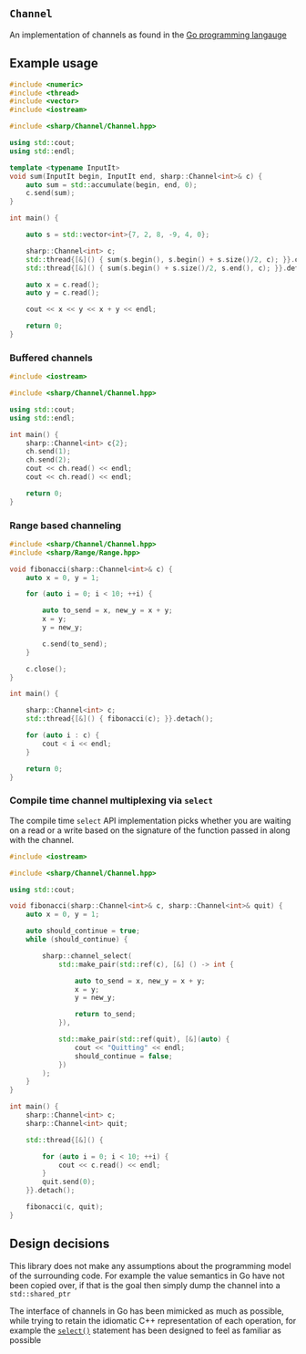 `Channel`
---------

An implementation of channels as found in the [Go programming
langauge](https://tour.golang.org/concurrency/2)

## Example usage

```c++
#include <numeric>
#include <thread>
#include <vector>
#include <iostream>

#include <sharp/Channel/Channel.hpp>

using std::cout;
using std::endl;

template <typename InputIt>
void sum(InputIt begin, InputIt end, sharp::Channel<int>& c) {
    auto sum = std::accumulate(begin, end, 0);
    c.send(sum);
}

int main() {

    auto s = std::vector<int>{7, 2, 8, -9, 4, 0};

    sharp::Channel<int> c;
    std::thread{[&]() { sum(s.begin(), s.begin() + s.size()/2, c); }}.detach();
    std::thread{[&]() { sum(s.begin() + s.size()/2, s.end(), c); }}.detach();

    auto x = c.read();
    auto y = c.read();

    cout << x << y << x + y << endl;

    return 0;
}
```

### Buffered channels

```c++
#include <iostream>

#include <sharp/Channel/Channel.hpp>

using std::cout;
using std::endl;

int main() {
    sharp::Channel<int> c{2};
    ch.send(1);
    ch.send(2);
    cout << ch.read() << endl;
    cout << ch.read() << endl;

    return 0;
}
```


### Range based channeling

```c++
#include <sharp/Channel/Channel.hpp>
#include <sharp/Range/Range.hpp>

void fibonacci(sharp::Channel<int>& c) {
    auto x = 0, y = 1;

    for (auto i = 0; i < 10; ++i) {

        auto to_send = x, new_y = x + y;
        x = y;
        y = new_y;

        c.send(to_send);
    }

    c.close();
}

int main() {

    sharp::Channel<int> c;
    std::thread{[&]() { fibonacci(c); }}.detach();

    for (auto i : c) {
        cout < i << endl;
    }

    return 0;
}
```


### Compile time channel multiplexing via `select`
The compile time `select` API implementation picks whether you are waiting on
a read or a write based on the signature of the function passed in along with
the channel.

```c++
#include <iostream>

#include <sharp/Channel/Channel.hpp>

using std::cout;

void fibonacci(sharp::Channel<int>& c, sharp::Channel<int>& quit) {
    auto x = 0, y = 1;

    auto should_continue = true;
    while (should_continue) {

        sharp::channel_select(
            std::make_pair(std::ref(c), [&] () -> int {

                auto to_send = x, new_y = x + y;
                x = y;
                y = new_y;

                return to_send;
            }),

            std::make_pair(std::ref(quit), [&](auto) {
                cout << "Quitting" << endl;
                should_continue = false;
            })
        );
    }
}

int main() {
    sharp::Channel<int> c;
    sharp::Channel<int> quit;

    std::thread{[&]() {

        for (auto i = 0; i < 10; ++i) {
            cout << c.read() << endl;
        }
        quit.send(0);
    }}.detach();

    fibonacci(c, quit);
}
```

## Design decisions

This library does not make any assumptions about the programming model of the
surrounding code.  For example the value semantics in Go have not been copied
over, if that is the goal then simply dump the channel into a `std::shared_ptr`

The interface of channels in Go has been mimicked as much as possible, while
trying to retain the idiomatic C++ representation of each operation, for
example the [`select()`](https://github.com/aary/sharp/tree/master/Channel#compile-time-channel-multiplexing-via-select)
statement has been designed to feel as familiar as possible

